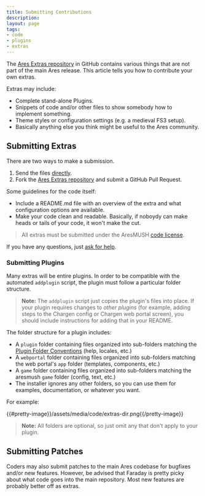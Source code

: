 ```yaml
---
title: Submitting Contributions
description:
layout: page
tags: 
- code
- plugins
- extras
---
```


The [Ares Extras repository](https://github.com/AresMUSH/ares-extras) in GitHub contains various things that are not part of the main Ares release.  This article tells you how to contribute your own extras.

Extras may include:

* Complete stand-alone Plugins.
* Snippets of code and/or other files to show somebody how to implement something.
* Theme styles or configuration settings (e.g. a medieval FS3 setup).
* Basically anything else you think might be useful to the Ares community.

## Submitting Extras

There are two ways to make a submission.

1. Send the files [directly](/feedback).
2. Fork the [Ares Extras repository](https://github.com/AresMUSH/ares-extras) and submit a GitHub Pull Request.

Some guidelines for the code itself:

* Include a README.md file with an overview of the extra and what configuration options are available.
* Make your code clean and readable.  Basically, if noboydy can make heads or tails of your code, it won't make the cut.

> All extras must be submitted under the AresMUSH [code license](/license).

If you have any questions, just [ask for help](/feedback).

### Submitting Plugins

Many extras will be entire plugins.  In order to be compatible with the automated `addplugin` script, the plugin must follow a particular folder structure.

> <i class="fa fa-exclamation-triangle"></i> **Note:** The `addplugin` script just copies the plugin's files into place.  If your plugin requires changes to _other plugins_ (for example, adding steps to the Chargen config or Chargen web portal screen), you should include instructions for adding that in your README.

The folder structure for a plugin includes:

* A `plugin` folder containing files organized into sub-folders matching the [Plugin Folder Conventions](/tutorials/code/plugins) (help, locales, etc.)
* A `webportal` folder containing files organized into sub-folders matching the web portal's `app` folder (templates, components, etc.)
* A `game` folder containing files organized into sub-folders matching the aresmush `game` folder (config, text, etc.)
* The installer ignores any other folders, so you can use them for examples, documentation, or whatever you want.

For example:

{{#pretty-image}}/assets/media/code/extras-dir.png{{/pretty-image}}

> <i class="fa fa-exclamation-triangle"></i> **Note:** All folders are optional, so just omit any that don't apply to your plugin.

## Submitting Patches

Coders may also submit patches to the main Ares codebase for bugfixes and/or new features.  However, be advised that Faraday is pretty picky about what code goes into the main repository.  Most new features are probably better off as extras.